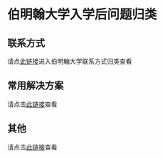 # 伯明翰大学入学后问题归类



## 联系方式

请点[此链接](../pre-admissions/contacts/)进入伯明翰大学联系方式归类查看

## 常用解决方案

请点击[此链接](./solutions/)查看

## 其他

请点击[此链接](./others/)查看
